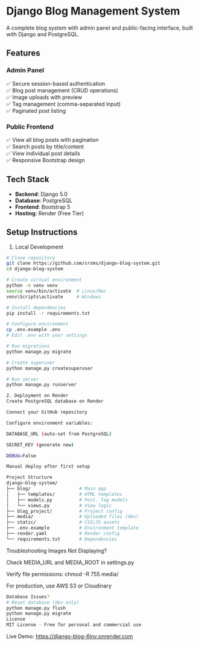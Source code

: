 ﻿# Django Blog Management System

A complete blog system with admin panel and public-facing interface, built with Django and PostgreSQL.

## Features

### Admin Panel
✅ Secure session-based authentication  
✅ Blog post management (CRUD operations)  
✅ Image uploads with preview  
✅ Tag management (comma-separated input)  
✅ Paginated post listing  

### Public Frontend
✅ View all blog posts with pagination  
✅ Search posts by title/content  
✅ View individual post details  
✅ Responsive Bootstrap design  

## Tech Stack
- **Backend**: Django 5.0
- **Database**: PostgreSQL
- **Frontend**: Bootstrap 5
- **Hosting**: Render (Free Tier)

## Setup Instructions

1. Local Development
```bash
# Clone repository
git clone https://github.com/srsms/django-blog-system.git
cd django-blog-system

# Create virtual environment
python -m venv venv
source venv/bin/activate  # Linux/Mac
venv\Scripts\activate     # Windows

# Install dependencies
pip install -r requirements.txt

# Configure environment
cp .env.example .env
# Edit .env with your settings

# Run migrations
python manage.py migrate

# Create superuser
python manage.py createsuperuser

# Run server
python manage.py runserver

2. Deployment on Render
Create PostgreSQL database on Render

Connect your GitHub repository

Configure environment variables:

DATABASE_URL (auto-set from PostgreSQL)

SECRET_KEY (generate new)

DEBUG=False

Manual deploy after first setup

Project Structure
django-blog-system/
├── blog/                  # Main app
│   ├── templates/         # HTML templates
│   ├── models.py          # Post, Tag models
│   └── views.py           # View logic
├── blog_project/          # Project config
├── media/                 # Uploaded files (dev)
├── static/                # CSS/JS assets
├── .env.example           # Environment template
├── render.yaml            # Render config
└── requirements.txt       # Dependencies
```

Troubleshooting
Images Not Displaying?

Check MEDIA_URL and MEDIA_ROOT in settings.py

Verify file permissions: chmod -R 755 media/

For production, use AWS S3 or Cloudinary

```bash
Database Issues?
# Reset database (dev only)
python manage.py flush
python manage.py migrate
License
MIT License - Free for personal and commercial use
```

Live Demo: https://django-blog-6lnv.onrender.com
